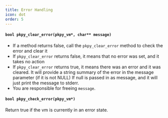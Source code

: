 ```yaml
---
title: Error Handling
icon: dot
order: 5
---
```


#### `bool pkpy_clear_error(pkpy_vm*, char** message)`

+ If a method returns false, call the `pkpy_clear_error` method to check the error and clear it
+ If `pkpy_clear_error` returns false, it means that no error was set, and it takes no action
+ If `pkpy_clear_error` returns true, it means there was an error and it was cleared. It will provide a string summary of the error in the message parameter (if it is not NULL) If null is passed in as message, and it will just print the message to stderr.
+ You are responsible for freeing `message`.

#### `bool pkpy_check_error(pkpy_vm*)`

Return true if the vm is currently in an error state.

